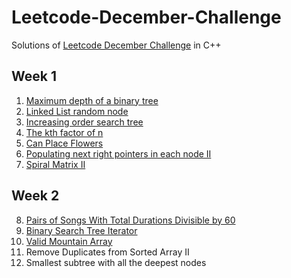 # Leetcode-December-Challenge
Solutions of [Leetcode December Challenge](https://leetcode.com/explore/challenge/card/december-leetcoding-challenge) in C++

## Week 1
1. [Maximum depth of a binary tree](https://github.com/chickennugget1/Leetcode-December-Challenge/blob/main/Week-1/1Dec.cpp)
2. [Linked List random node](https://github.com/chickennugget1/Leetcode-December-Challenge/blob/main/Week-1/2Dec.cpp)
3. [Increasing order search tree](https://github.com/chickennugget1/Leetcode-December-Challenge/blob/main/Week-1/3Dec.cpp)
4. [The kth factor of n](https://github.com/chickennugget1/Leetcode-December-Challenge/blob/main/Week-1/4Dec.cpp)
5. [Can Place Flowers](https://github.com/chickennugget1/Leetcode-December-Challenge/blob/main/Week-1/5Dec.cpp)
6. [Populating next right pointers in each node II](https://github.com/chickennugget1/Leetcode-December-Challenge/blob/main/Week-1/6Dec.cpp)
7. [Spiral Matrix II](https://github.com/chickennugget1/Leetcode-December-Challenge/blob/main/Week-1/7Dec.cpp)

## Week 2
8. [Pairs of Songs With Total Durations Divisible by 60](https://github.com/chickennugget1/Leetcode-December-Challenge/blob/main/Week%202/8Dec.cpp)
9. [Binary Search Tree Iterator](https://github.com/chickennugget1/Leetcode-December-Challenge/blob/main/Week%202/9Dec.cpp)
10. [Valid Mountain Array](https://github.com/chickennugget1/Leetcode-December-Challenge/blob/main/Week%202/10Dec.cpp)
11. Remove Duplicates from Sorted Array II
12. Smallest subtree with all the deepest nodes
